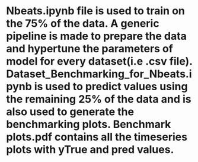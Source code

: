 # Nbeats.ipynb file is used to train on the 75% of the data. A generic pipeline is made to prepare the data and hypertune the parameters of model for every dataset(i.e .csv file). Dataset_Benchmarking_for_Nbeats.ipynb is used to predict values using the remaining 25% of the data and is also used to generate the benchmarking plots. Benchmark plots.pdf contains all the timeseries plots with yTrue and pred values.
